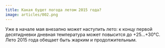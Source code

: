 ```yaml
---
title: Какая будет погода летом 2015 года?
image: articles/002.png
---
```


Уже в начале мая внезапно может наступить лето: к концу первой десятидневки дневная температура может повысится до +25&hellip;+30&deg;C. Лето 2015 года обещает быть жарким и продолжительным.

